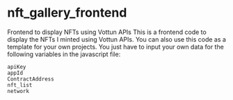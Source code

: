 # nft_gallery_frontend
Frontend to display NFTs using Vottun APIs
This is a frontend code to display the NFTs I minted using Vottun APIs. You can also use this code as a template for your own projects. You just have to input your own data for the following variables in the javascript file:

	apiKey 
	appId
	ContractAddress
	nft_list
	network
 
